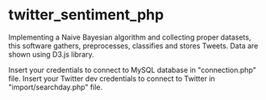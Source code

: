 twitter_sentiment_php
=====================

Implementing a Naive Bayesian algorithm and collecting proper datasets, this software gathers, preprocesses, classifies and stores Tweets. Data are shown using D3.js library.


Insert your credentials to connect to MySQL database in "connection.php" file.
Insert your Twitter dev credentials to connect to Twitter in "import/searchday.php" file.

